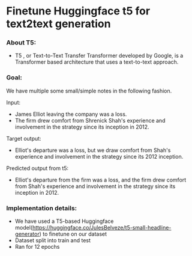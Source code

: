 # Finetune Huggingface t5 for text2text generation

### About T5: ###
- T5 , or Text-to-Text Transfer Transformer developed by Google, is a Transformer based architecture that uses a text-to-text approach.


### Goal: ### 
We have multiple some small/simple notes in the following fashion.

Input:
- James Elliot leaving the company was a loss.
- The firm drew comfort from Shrenick Shah's experience and involvement in the strategy since its inception in 2012.

Target output:
- Elliot's departure was a loss, but we draw comfort from Shah's experience and involvement in the strategy since its 2012 inception. 

Predicted output from t5:
- Elliot's departure from the firm was a loss, and the firm drew comfort from Shah's experience and involvement in the strategy since its inception in 2012. 

 ### Implementation details: ###

- We have used a T5-based Huggingface model(https://huggingface.co/JulesBelveze/t5-small-headline-generator) to finetune on our dataset
- Dataset split into train and test
- Ran for 12 epochs

